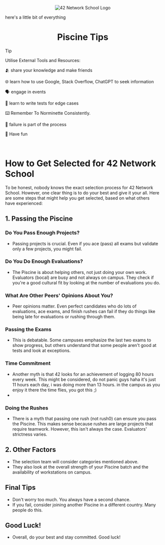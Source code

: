 
<div align="center">
  <img src="https://maroc-diplomatique.net/wp-content/uploads/2018/10/L%E2%80%99%C3%A9cole-1337-la-Silicon-Valley-des-Marocains-e1541005698815.jpg" alt="42 Network School Logo">
</div>


here's a little bit of everything

<div align="center">

# Piscine Tips

</div>

> [!TIP]
> Utilise External Tools and Resources:
> 
> 🫂 share your knowledge and make friends
> 
> 🌐 learn how to use Google, Stack Overflow, ChatGPT to seek information
>
> 🗣️ engage in events
> 
> 🧠 learn to write tests for edge cases
> 
> ⌨️ Remember To Norminette Consistently.
>
> 🤗 failure is part of the process
>
> 🍿 Have fun 




<br> 

# How to Get Selected for 42 Network School

To be honest, nobody knows the exact selection process for 42 Network School. However, one clear thing is to do your best and give it your all. Here are some steps that might help you get selected, based on what others have experienced:

## 1. Passing the Piscine

### Do You Pass Enough Projects?
- Passing projects is crucial. Even if you ace (pass) all exams but validate only a few projects, you might fail.

### Do You Do Enough Evaluations?
- The Piscine is about helping others, not just doing your own work. Evaluators (bocal) are busy and not always on campus. They check if you're a good cultural fit by looking at the number of evaluations you do.

### What Are Other Peers' Opinions About You?
- Peer opinions matter. Even perfect candidates who do lots of evaluations, ace exams, and finish rushes can fail if they do things like being late for evaluations or rushing through them.

### Passing the Exams
- This is debatable. Some campuses emphasize the last two exams to show progress, but others understand that some people aren't good at tests and look at exceptions.

### Time Commitment
- Another myth is that 42 looks for an achievement of logging 80 hours every week. This might be considered, do not panic guys haha it's just 11 hours each day, i was doing more than 13 hours. in the campus as you enjoy it there the time flies, you got this ;)
- 
### Doing the Rushes
- There is a myth that passing one rush (not rush0) can ensure you pass the Piscine. This makes sense because rushes are large projects that require teamwork. However, this isn't always the case. Evaluators' strictness varies.


## 2. Other Factors
- The selection team will consider categories mentioned above.
- They also look at the overall strength of your Piscine batch and the availability of workstations on campus.

## Final Tips
- Don't worry too much. You always have a second chance.
- If you fail, consider joining another Piscine in a different country. Many people do this.

## Good Luck!
- Overall, do your best and stay committed. Good luck!
